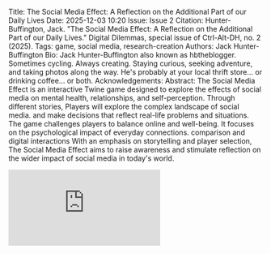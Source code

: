 Title: The Social Media Effect: A Reflection on the Additional Part of our Daily Lives
Date: 2025-12-03 10:20
Issue: Issue 2
Citation: Hunter-Buffington, Jack. "The Social Media Effect: A Reflection on the Additional Part of our Daily Lives." Digital Dilemmas, special issue of Ctrl-Alt-DH, no. 2 (2025).
Tags: game, social media, research-creation
Authors: Jack Hunter-Buffington
Bio: Jack Hunter-Buffington also known as hbtheblogger. Sometimes cycling. Always creating. Staying curious, seeking adventure, and taking photos along the way. He's probably at your local thrift store... or drinking coffee... or both.
Acknowledgements:
Abstract: The Social Media Effect is an interactive Twine game designed to explore the effects of social media on mental health, relationships, and self-perception. Through different stories, Players will explore the complex landscape of social media. and make decisions that reflect real-life problems and situations. The game challenges players to balance online and well-being. It focuses on the psychological impact of everyday connections. comparison and digital interactions With an emphasis on storytelling and player selection, The Social Media Effect aims to raise awareness and stimulate reflection on the wider impact of social media in today's world.

<p>
<iframe class="responsive-frame" title="The Social Media Effect Twine Game" src="https://itch.io/embed/1832388" frameborder="0"><a href="https://hbtheblogger.itch.io/the-social-media-effect">The Social Media Effect by hbtheblogger</a></iframe>
</p>